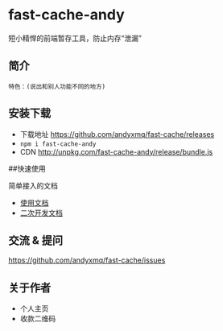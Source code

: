 # fast-cache-andy

短小精悍的前端暂存工具，防止内存“泄漏”

## 简介

    特色：(说出和别人功能不同的地方)

## 安装下载

- 下载地址 https://github.com/andyxmq/fast-cache/releases
- `npm i fast-cache-andy`
- CDN http://unpkg.com/fast-cache-andy/release/bundle.js

##快速使用

简单接入的文档

- [使用文档](./doc/use/README.md)
- [二次开发文档](./doc/dev/README.md)

## 交流 & 提问

https://github.com/andyxmq/fast-cache/issues

## 关于作者

- 个人主页
- 收款二维码